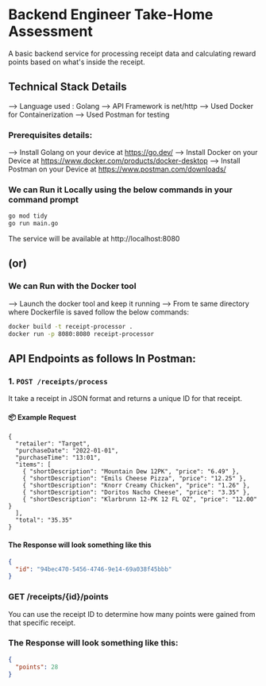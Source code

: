 # Backend Engineer  Take-Home Assessment 
A basic backend service for processing receipt data and calculating reward points based on what's inside the receipt.

## Technical Stack Details

--> Language used : Golang
--> API Framework is net/http
--> Used Docker for Containerization
--> Used Postman for testing

### Prerequisites details:

--> Install Golang on your device at https://go.dev/ 
--> Install Docker on your Device at https://www.docker.com/products/docker-desktop
--> Install Postman on your Device at https://www.postman.com/downloads/

### We can Run it Locally using the below commands in your command prompt

```bash
go mod tidy
go run main.go
```

The service will be available at http://localhost:8080

## (or)

### We can Run with the Docker tool

--> Launch the docker tool and keep it running 
--> From te same directory where Dockerfile is saved follow the below commands:

```bash
docker build -t receipt-processor .
docker run -p 8080:8080 receipt-processor
```

##  API Endpoints as follows In Postman:

### 1. `POST /receipts/process`

It take a receipt in JSON format and returns a unique ID for that receipt.

#### 📦 Example Request

```
{
  "retailer": "Target",
  "purchaseDate": "2022-01-01",
  "purchaseTime": "13:01",
  "items": [
    { "shortDescription": "Mountain Dew 12PK", "price": "6.49" },
    { "shortDescription": "Emils Cheese Pizza", "price": "12.25" },
    { "shortDescription": "Knorr Creamy Chicken", "price": "1.26" },
    { "shortDescription": "Doritos Nacho Cheese", "price": "3.35" },
    { "shortDescription": "Klarbrunn 12-PK 12 FL OZ", "price": "12.00" }
  ],
  "total": "35.35"
}
```

#### The Response will look something like this

```json
{
  "id": "94bec470-5456-4746-9e14-69a038f45bbb" 
}
```

### GET /receipts/{id}/points

You can use the receipt ID to determine how many points were gained from that specific receipt.

### The Response will look something like this:

```json
{
  "points": 28
}
```